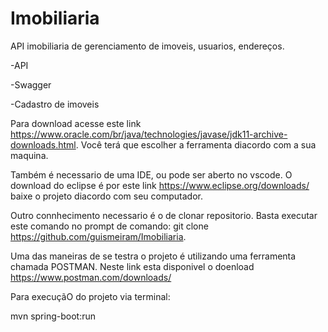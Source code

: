 # Imobiliaria
API imobiliaria de gerenciamento de imoveis, usuarios, endereços.

-API

-Swagger

-Cadastro de imoveis

Para download acesse este link https://www.oracle.com/br/java/technologies/javase/jdk11-archive-downloads.html. Você terá que escolher a ferramenta diacordo com a sua maquina.

Também é necessario de uma IDE, ou pode ser aberto no vscode. O download do eclipse é por este link https://www.eclipse.org/downloads/ baixe o projeto diacordo com seu computador.

Outro connhecimento necessario é o de clonar repositorio. Basta executar este comando no prompt de comando: git clone https://github.com/guismeiram/Imobiliaria.

Uma das maneiras de se testra o projeto é utilizando uma ferramenta chamada POSTMAN. Neste link esta disponivel o doenload https://www.postman.com/downloads/

Para execuçãO do projeto via terminal:

mvn spring-boot:run
